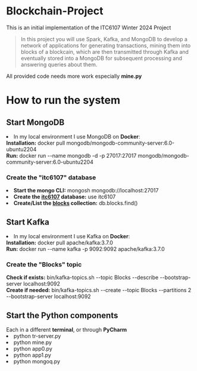 # Blockchain-Project
This is an initial implementation of the ITC6107 Winter 2024 Project
> In this project you will use Spark, Kafka, and MongoDB to develop a network of applications for generating transactions, mining them into blocks of a blockcain, which are then transmitted through Kafka and eventually stored into a MongoDB for subsequent processing and answering queries about them.

All provided code needs more work especially <b>mine.py</b>
<h1>How to run the system</h1>
<h2>Start MongoDB</h2>
<li>In my local environment I use MongoDB on <b>Docker</b>:</li>
<b>Installation:</b> docker pull mongodb/mongodb-community-server:6.0-ubuntu2204
<br/>
<b>Run:</b> docker run --name mongodb -d -p 27017:27017 mongodb/mongodb-community-server:6.0-ubuntu2204
<h3>Create the "itc6107" database</h3>
<li><b>Start the mongo CLI:</b> mongosh mongodb://localhost:27017</li>
<li><b>Create the <u>itc6107</u> database:</b> use itc6107</li>
<li><b>Create/List the <u>blocks</u> collection:</b> db.blocks.find()</li>

<h2>Start Kafka</h2>
<li>In my local environment I use Kafka on <b>Docker</b>:</li>
<b>Installation:</b> docker pull apache/kafka:3.7.0
<br/>
<b>Run:</b> docker run --name kafka -p 9092:9092 apache/kafka:3.7.0
<h3>Create the "Blocks" topic</h3>
<b>Check if exists:</b> bin/kafka-topics.sh --topic Blocks --describe --bootstrap-server localhost:9092
<br/>
<b>Create if needed:</b> bin/kafka-topics.sh --create --topic Blocks --partitions 2 --bootstrap-server localhost:9092
<h2>Start the Python components</h2>
Each in a different <b>terminal</b>, or through <b>PyCharm</b>
<li>python tr-server.py</li>
<li>python mine.py</li>
<li>python app0.py</li>
<li>python app1.py</li>
<li>python mongoq.py</li>
